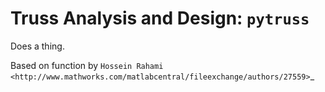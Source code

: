 # Truss Analysis and Design: ``pytruss``

Does a thing.

Based on function by `Hossein Rahami <http://www.mathworks.com/matlabcentral/fileexchange/authors/27559>`_
